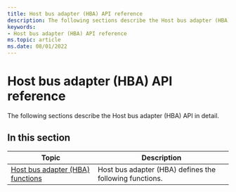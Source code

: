 ```yaml
---
title: Host bus adapter (HBA) API reference
description: The following sections describe the Host bus adapter (HBA) API in detail.
keywords:
- Host bus adapter (HBA) API reference
ms.topic: article
ms.date: 08/01/2022
---
```


# Host bus adapter (HBA) API reference

The following sections describe the Host bus adapter (HBA) API in detail.

## In this section

| Topic | Description |
|-|-|
| [Host bus adapter (HBA) functions](hba-functions.md)<br/> | Host bus adapter (HBA) defines the following functions. |
